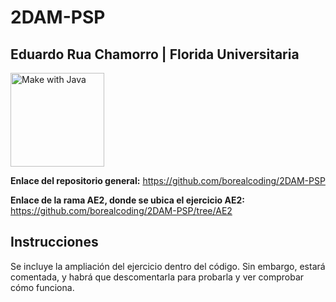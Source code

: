 # 2DAM-PSP
## Eduardo Rua Chamorro | Florida Universitaria
<a href="https://forthebadge.com/generator/"><img src="https://github.com/borealcoding/misc_material/blob/master/img_made_with/made-with-java.svg" width="150" alt="Make with Java"></a>

**Enlace del repositorio general:** https://github.com/borealcoding/2DAM-PSP

**Enlace de la rama AE2, donde se ubica el ejercicio AE2:** https://github.com/borealcoding/2DAM-PSP/tree/AE2

## Instrucciones

Se incluye la ampliación del ejercicio dentro del código. Sin embargo, estará comentada, y habrá que descomentarla para probarla y ver comprobar cómo funciona.
